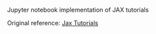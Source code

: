 Jupyter notebook implementation of JAX tutorials

Original reference: [Jax Tutorials](https://docs.jax.dev/en/latest/tutorials.html)